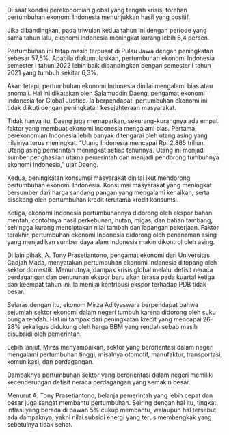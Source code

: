 Di saat kondisi perekonomian global yang tengah krisis, torehan pertumbuhan ekonomi Indonesia menunjukkan hasil yang positif.

Jika dibandingkan, pada triwulan kedua tahun ini dengan periode yang sama tahun lalu, ekonomi Indonesia meningkat kurang lebih 6,4 persen.

Pertumbuhan ini tetap masih terpusat di Pulau Jawa dengan peningkatan sebesar 57,5%. Apabila diakumulasikan, pertumbuhan ekonomi Indonesia semester I tahun 2022 lebih baik dibandingkan dengan semester I tahun 2021 yang tumbuh sekitar 6,3%.

Akan tetapi, pertumbuhan ekonomi Indonesia dinilai mengalami bias atau anomali. Hal ini dikatakan oleh Salamuddin Daeng, pengamat ekonomi Indonesia for Global Justice. Ia berpendapat, pertumbuhan ekonomi ini tidak diikuti dengan peningkatan kesejahteraan masyarakat.

Tidak hanya itu, Daeng juga memaparkan, sekurang-kurangnya ada empat faktor yang membuat ekonomi Indonesia mengalami bias.
Pertama, perekonomian Indonesia lebih banyak ditengarai oleh utang asing yang nilainya terus meningkat.
“Utang Indonesia mencapai Rp. 2.865 triliun. Utang asing pemerintah meningkat setiap tahunnya. Utang ini menjadi sumber penghasilan utama pemerintah dan menjadi pendorong tumbuhnya ekonomi Indonesia,” ujar Daeng.

Kedua, peningkatan konsumsi masyarakat dinilai ikut mendorong pertumbuhan ekonomi Indonesia. Konsumsi masyarakat yang meningkat bersumber dari harga sandang pangan yang mengalami kenaikan, serta disokong oleh pertumbuhan kredit terutama kredit konsumsi.

Ketiga, ekonomi Indonesia pertumbuhannya didorong oleh ekspor bahan mentah, contohnya hasil perkebunan, hutan, migas, dan bahan tambang, sehingga kurang menciptakan nilai tambah dan lapangan pekerjaan. Faktor terakhir, pertumbuhan ekonomi Indonesia didorong oleh penanaman asing yang menjadikan sumber daya alam Indonesia makin dikontrol oleh asing.

Di lain pihak, A. Tony Prasetiantono, pengamat ekonomi dari Universitas Gadjah Mada, menyatakan pertumbuhan ekonomi Indonesia ditopang oleh sektor domestik.
Menurutnya, dampak krisis global melalui defisit neraca perdagangan dan penurunan ekspor baru akan terasa pada kuartal ketiga dan keempat tahun ini. Ia menilai kontribusi ekspor terhadap PDB tidak besar.

Selaras dengan itu, ekonom Mirza Adityaswara berpendapat bahwa sejumlah sektor ekonomi dalam negeri tumbuh karena didorong oleh suku bunga rendah. Hal ini tampak dari peningkatan kredit yang mencapai 26-28% sekaligus didukung oleh harga BBM yang rendah sebab masih disubsidi oleh pemerintah.

Lebih lanjut, Mirza menyampaikan, sektor yang berorientasi dalam negeri mengalami pertumbuhan tinggi, misalnya otomotif, manufaktur, transportasi, komunikasi, dan perdagangan.

Dampaknya pertumbuhan sektor yang berorientasi dalam negeri memiliki kecenderungan defisit neraca perdagangan yang semakin besar.

Menurut A. Tony Prasetiantono, belanja pemerintah yang lebih cepat dan besar juga sangat membantu pertumbuhan. Seiring dengan hal itu, tingkat inflasi yang berada di bawah 5% cukup membantu, walaupun hal tersebut ada dampaknya, yakni nilai subsidi energi yang terus membengkak yang sebetulnya tidak sehat.
